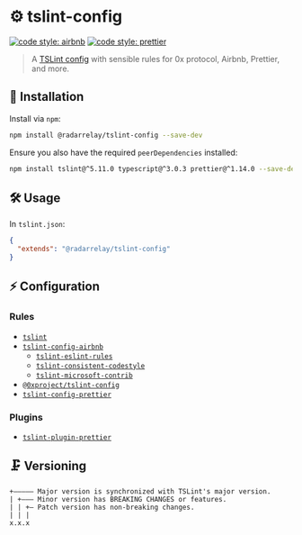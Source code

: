 # ⚙️ tslint-config

[![code style: airbnb](https://img.shields.io/badge/code%20style-airbnb-blue.svg?style=flat)](https://github.com/airbnb/javascript)
[![code style: prettier](https://img.shields.io/badge/code_style-prettier-ff69b4.svg?style=flat)](https://github.com/prettier/prettier)

> A [TSLint config](https://palantir.github.io/tslint/usage/configuration/) with sensible rules for 0x protocol, Airbnb, Prettier, and more.

## 🔗 Installation

Install via `npm`:

```sh
npm install @radarrelay/tslint-config --save-dev
```

Ensure you also have the required `peerDependencies` installed:

```sh
npm install tslint@^5.11.0 typescript@^3.0.3 prettier@^1.14.0 --save-dev
```

## 🛠️ Usage

In `tslint.json`:

```json
{
  "extends": "@radarrelay/tslint-config"
}
```

## ⚡ Configuration

### Rules

- [`tslint`](https://palantir.github.io/tslint/rules/)
- [`tslint-config-airbnb`](https://github.com/progre/tslint-config-airbnb)
  - [`tslint-eslint-rules`](https://github.com/buzinas/tslint-eslint-rules)
  - [`tslint-consistent-codestyle`](https://github.com/ajafff/tslint-consistent-codestyle)
  - [`tslint-microsoft-contrib`](https://github.com/Microsoft/tslint-microsoft-contrib)
- [`@0xproject/tslint-config`](https://github.com/0xProject/0x-monorepo/tree/development/packages/tslint-config)
- [`tslint-config-prettier`](https://github.com/alexjoverm/tslint-config-prettier)

### Plugins

- [`tslint-plugin-prettier`](https://github.com/ikatyang/tslint-plugin-prettier)

## 🗜️ Versioning

```
+————— Major version is synchronized with TSLint's major version.
| +——— Minor version has BREAKING CHANGES or features.
| | +— Patch version has non-breaking changes.
| | |
x.x.x
```
